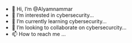 - 👋 Hi, I’m @Alyamnammar
- 👀 I’m interested in cybersecurity...
- 🌱 I’m currently learning cybersecurity...
- 💞️ I’m looking to collaborate on cybersecurcity...
- 📫 How to reach me ...

<!---
Alyamnammar/Alyamnammar is a ✨ special ✨ repository because its `README.md` (this file) appears on your GitHub profile.
You can click the Preview link to take a look at your changes.
--->
